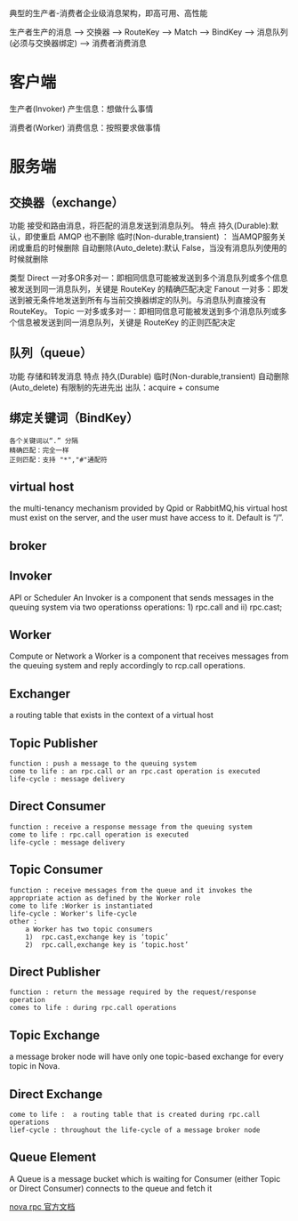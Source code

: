 
典型的生产者-消费者企业级消息架构，即高可用、高性能


生产者生产的消息 --> 交换器 --> RouteKey --> Match --> BindKey --> 消息队列(必须与交换器绑定) --> 消费者消费消息


客户端
=======================================
生产者(Invoker)
	产生信息：想做什么事情

消费者(Worker)
	消费信息：按照要求做事情

服务端
=======================================

交换器（exchange）
---------------------------------------
功能
	接受和路由消息，将匹配的消息发送到消息队列。
特点
	持久(Durable):默认，即使重启 AMQP 也不删除
	临时(Non-durable,transient) ： 当AMQP服务关闭或重启的时候删除
	自动删除(Auto_delete):默认 False，当没有消息队列使用的时候就删除

类型
	Direct
		一对多OR多对一：即相同信息可能被发送到多个消息队列或多个信息被发送到同一消息队列，关键是 RouteKey 的精确匹配决定
	Fanout
		一对多：即发送到被无条件地发送到所有与当前交换器绑定的队列。与消息队列直接没有 RouteKey。
	Topic
		一对多或多对一：即相同信息可能被发送到多个消息队列或多个信息被发送到同一消息队列，关键是 RouteKey 的正则匹配决定


队列（queue）
---------------------------------------
功能
	存储和转发消息
特点
	持久(Durable)
	临时(Non-durable,transient)
	自动删除(Auto_delete)
	有限制的先进先出
	出队：acquire + consume

绑定关键词（BindKey）
---------------------------------------
	各个关键词以“.” 分隔
	精确匹配：完全一样
	正则匹配：支持 "*","#"通配符


virtual host 
--------------------------------------
the multi-tenancy mechanism provided by Qpid or RabbitMQ,his virtual host must exist on the server, and the user must have access to it. Default is “/”.

broker
--------------------------------------

Invoker 
--------------------------------------
API or Scheduler
	An Invoker is a component that sends messages in the queuing system via two operationss 
operations:
	 1) rpc.call and ii) rpc.cast;

Worker
--------------------------------------
Compute or Network
a Worker is a component that receives messages from the queuing system and reply accordingly to rcp.call operations.

Exchanger
--------------------------------------
a routing table that exists in the context of a virtual host


Topic Publisher
--------------------------------------
	function : push a message to the queuing system
	come to life : an rpc.call or an rpc.cast operation is executed
	life-cycle : message delivery

Direct Consumer
--------------------------------------
	function : receive a response message from the queuing system
	come to life : rpc.call operation is executed
	life-cycle : message delivery

Topic Consumer
--------------------------------------

	function : receive messages from the queue and it invokes the appropriate action as defined by the Worker role
	come to life :Worker is instantiated
	life-cycle : Worker's life-cycle
	other : 
		a Worker has two topic consumers
		1)	rpc.cast,exchange key is ‘topic’ 
		2)  rpc.call,exchange key is ‘topic.host’

Direct Publisher
--------------------------------------
	function : return the message required by the request/response operation
	comes to life : during rpc.call operations

Topic Exchange
--------------------------------------
a message broker node will have only one topic-based exchange for every topic in Nova.

Direct Exchange
--------------------------------------
    come to life :  a routing table that is created during rpc.call operations
	lief-cycle : throughout the life-cycle of a message broker node

Queue Element
--------------------------------------
A Queue is a message bucket which is waiting for Consumer (either Topic or Direct Consumer) connects to the queue and fetch it


[nova rpc 官方文档](http://docs.openstack.org/developer/nova/devref/rpc.html)
